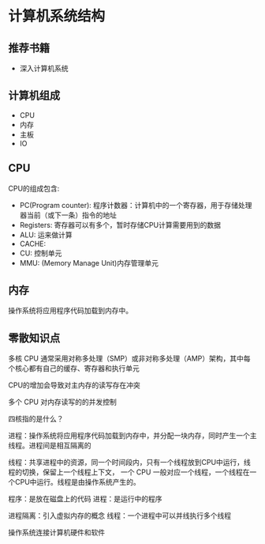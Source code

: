 # 计算机系统结构

## 推荐书籍
- 深入计算机系统

## 计算机组成
- CPU
- 内存
- 主板
- IO

## CPU
CPU的组成包含:
- PC(Program counter): 程序计数器：计算机中的一个寄存器，用于存储处理器当前（或下一条）指令的地址
- Registers: 寄存器可以有多个，暂时存储CPU计算需要用到的数据
- ALU: 运来做计算
- CACHE:
- CU: 控制单元
- MMU: (Memory Manage Unit)内存管理单元

## 内存
操作系统将应用程序代码加载到内存中。


## 零散知识点

多核 CPU 通常采用对称多处理（SMP）或非对称多处理（AMP）架构，其中每个核心都有自己的缓存、寄存器和执行单元

CPU的增加会导致对主内存的读写存在冲突

多个 CPU 对内存读写的的并发控制

四核指的是什么？

进程：操作系统将应用程序代码加载到内存中，并分配一块内存，同时产生一个主线程。进程间是相互隔离的

线程：共享进程中的资源，同一个时间段内，只有一个线程放到CPU中运行，线程的切换，保留上一个线程上下文，
一个 CPU 一般对应一个线程，一个线程在一个CPU中运行。线程是由操作系统产生的。


程序：是放在磁盘上的代码
进程：是运行中的程序

进程隔离：引入虚拟内存的概念
线程：一个进程中可以并线执行多个线程

操作系统连接计算机硬件和软件
